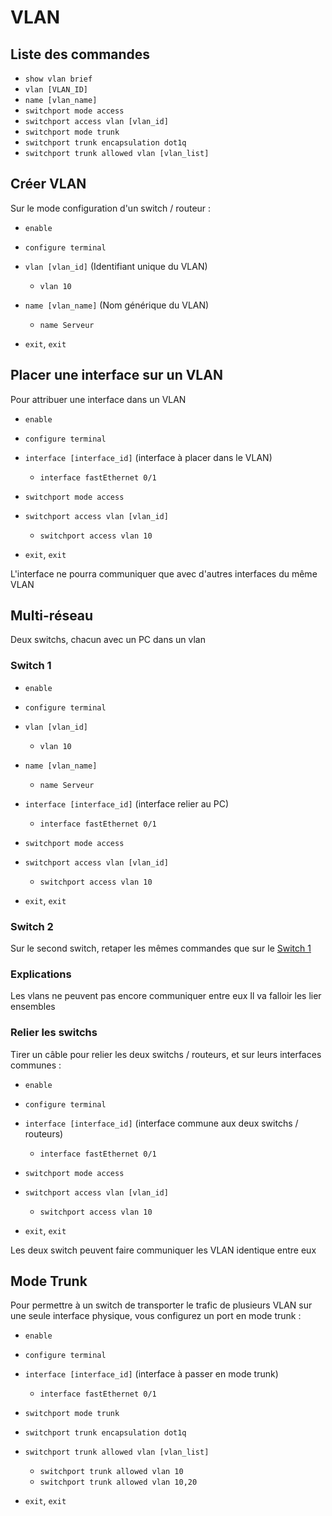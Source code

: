 # VLAN
## Liste des commandes
- `show vlan brief`
- `vlan [VLAN_ID]`
- `name [vlan_name]`
- `switchport mode access`
- `switchport access vlan [vlan_id]`
- `switchport mode trunk`
- `switchport trunk encapsulation dot1q`
- `switchport trunk allowed vlan [vlan_list]`

## Créer VLAN
Sur le mode configuration d'un switch / routeur :
- `enable`
- `configure terminal`
- `vlan [vlan_id]` (Identifiant unique du VLAN)
  - `vlan 10`
- `name [vlan_name]` (Nom générique du VLAN)
  - `name Serveur`

- `exit`, `exit`

## Placer une interface sur un VLAN
Pour attribuer une interface dans un VLAN
- `enable`
- `configure terminal`
- `interface [interface_id]` (interface à placer dans le VLAN)
  - `interface fastEthernet 0/1`
- `switchport mode access`
- `switchport access vlan [vlan_id]`
  - `switchport access vlan 10`
  
- `exit`, `exit`

L'interface ne pourra communiquer que avec d'autres interfaces du même VLAN

## Multi-réseau
Deux switchs, chacun avec un PC dans un vlan
### Switch 1
- `enable`
- `configure terminal`
- `vlan [vlan_id]`
  - `vlan 10`
- `name [vlan_name]`
  - `name Serveur`
- `interface [interface_id]` (interface relier au PC)
  - `interface fastEthernet 0/1`
- `switchport mode access`
- `switchport access vlan [vlan_id]`
  - `switchport access vlan 10`
  
- `exit`, `exit`
### Switch 2
Sur le second switch, retaper les mêmes commandes que sur le [Switch 1](#Switch-1)
### Explications
Les vlans ne peuvent pas encore communiquer entre eux
Il va falloir les lier ensembles
### Relier les switchs
Tirer un câble pour relier les deux switchs / routeurs, et sur leurs interfaces communes :
- `enable`
- `configure terminal`
- `interface [interface_id]` (interface commune aux deux switchs / routeurs)
  - `interface fastEthernet 0/1`
- `switchport mode access`
- `switchport access vlan [vlan_id]`
  - `switchport access vlan 10`

- `exit`, `exit`

Les deux switch peuvent faire communiquer les VLAN identique entre eux

## Mode Trunk
Pour permettre à un switch de transporter le trafic de plusieurs VLAN sur une seule interface physique, vous configurez un port en mode trunk :
- `enable`
- `configure terminal`
- `interface [interface_id]` (interface à passer en mode trunk)
  - `interface fastEthernet 0/1`
- `switchport mode trunk`
- `switchport trunk encapsulation dot1q`
- `switchport trunk allowed vlan [vlan_list]`
  - `switchport trunk allowed vlan 10`
  - `switchport trunk allowed vlan 10,20`

- `exit`, `exit`